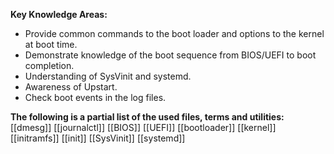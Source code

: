 **Key Knowledge Areas:**

- Provide common commands to the boot loader and options to the kernel at boot time.
- Demonstrate knowledge of the boot sequence from BIOS/UEFI to boot completion.
- Understanding of SysVinit and systemd.
- Awareness of Upstart.
- Check boot events in the log files.

**The following is a partial list of the used files, terms and utilities:**
[[dmesg]]
[[journalctl]]
[[BIOS]]
[[UEFI]]
[[bootloader]]
[[kernel]]
[[initramfs]]
[[init]]
[[SysVinit]]
[[systemd]]